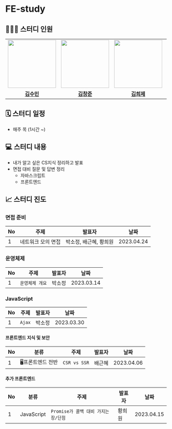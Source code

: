 # FE-study

## 👩‍👧‍👦 스터디 인원

<table>
 <tr>
    <td align="center"><a href="https://github.com/nimusmix"><img src="https://avatars.githubusercontent.com/u/109320569?v=4" width="150px;" alt=""></td>
    <td align="center"><a href="https://github.com/ChangJuneKim"><img src="https://avatars.githubusercontent.com/u/77381154?v=4" width="150px;" alt=""></td>
    <td align="center"><a href="https://github.com/heisje"><img src="https://avatars.githubusercontent.com/u/109322450?v=4" width="150px;" alt=""></td>
    <td align="center"><a href="https://github.com/kamoo2"><img src="https://avatars.githubusercontent.com/u/78653601?v=4" width="150px;" alt=""></td>
    <td align="center"><a href="https://github.com/Choihyoungkyu"><img src="https://avatars.githubusercontent.com/u/109322428?v=4" width="150px;" alt=""></td>

  </tr>
  <tr>
    <td align="center"><a href="https://github.com/nimusmix"><b>김수민</b></td>
    <td align="center"><a href="https://github.com/ChangJuneKim"><b>김창준</b></td>
    <td align="center"><a href="https://github.com/heisje"><b>김희제</b></td>
    <td align="center"><a href="https://github.com/lea-hwang"><b>문석환</b></td>
    <td align="center"><a href="https://github.com/Choihyoungkyu"><b>최형규</b></td>
  </tr>
</table>

## 🗓️ 스터디 일정

- 매주 목 (1시간 ~)

## 💻 스터디 내용

- 내가 알고 싶은 CS지식 정리하고 발표
- 면접 대비 질문 및 답변 정리
  - 자바스크립트
  - 프론트엔드

## 📈 스터디 진도

### 면접 준비

| No  | 주제               | 발표자                 | 날짜       |
| --- | ------------------ | ---------------------- | ---------- |
| 1   | 네트워크 모의 면접 | 박소정, 배근혜, 황희원 | 2023.04.24 |

### 운영체제

| No  | 주제            | 발표자 | 날짜       |
| --- | --------------- | ------ | ---------- |
| 1   | `운영체제 개요` | 박소정 | 2023.03.14 |

### JavaScript

| No  | 주제   | 발표자 | 날짜       |
| --- | ------ | ------ | ---------- |
| 1   | `Ajax` | 박소정 | 2023.03.30 |

#### 프론트엔드 지식 및 보안

| No  | 분류              | 주제         | 발표자 | 날짜       |
| --- | ----------------- | ------------ | ------ | ---------- |
| 1   | 🖥️프론트엔드 전반 | `CSR vs SSR` | 배근혜 | 2023.04.06 |

#### 추가 프론트엔드

| No  | 분류       | 주제                                 | 발표자 | 날짜       |
| --- | ---------- | ------------------------------------ | ------ | ---------- |
| 1   | JavaScript | `Promise가 콜백 대비 가지는 장/단점` | 황희원 | 2023.04.15 |
